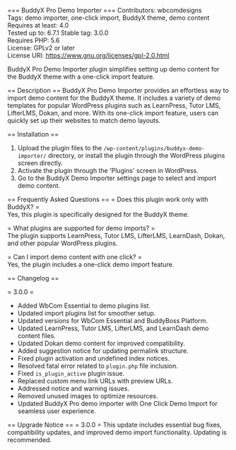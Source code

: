 === BuddyX Pro Demo Importer ===
Contributors: wbcomdesigns  
Tags: demo importer, one-click import, BuddyX theme, demo content  
Requires at least: 4.0  
Tested up to: 6.7.1 
Stable tag: 3.0.0  
Requires PHP: 5.6  
License: GPLv2 or later  
License URI: https://www.gnu.org/licenses/gpl-2.0.html  

BuddyX Pro Demo Importer plugin simplifies setting up demo content for the BuddyX theme with a one-click import feature.

== Description ==
BuddyX Pro Demo Importer provides an effortless way to import demo content for the BuddyX theme. It includes a variety of demo templates for popular WordPress plugins such as LearnPress, Tutor LMS, LifterLMS, Dokan, and more. With its one-click import feature, users can quickly set up their websites to match demo layouts.

== Installation ==
1. Upload the plugin files to the `/wp-content/plugins/buddyx-demo-importer/` directory, or install the plugin through the WordPress plugins screen directly.
2. Activate the plugin through the 'Plugins' screen in WordPress.
3. Go to the BuddyX Demo Importer settings page to select and import demo content.

== Frequently Asked Questions ==
= Does this plugin work only with BuddyX? =  
Yes, this plugin is specifically designed for the BuddyX theme.

= What plugins are supported for demo imports? =  
The plugin supports LearnPress, Tutor LMS, LifterLMS, LearnDash, Dokan, and other popular WordPress plugins.

= Can I import demo content with one click? =  
Yes, the plugin includes a one-click demo import feature.

== Changelog ==

= 3.0.0 =
* Added WbCom Essential to demo plugins list.
* Updated import plugins list for smoother setup.
* Updated versions for WbCom Essential and BuddyBoss Platform.
* Updated LearnPress, Tutor LMS, LifterLMS, and LearnDash demo content files.
* Updated Dokan demo content for improved compatibility.
* Added suggestion notice for updating permalink structure.
* Fixed plugin activation and undefined index notices.
* Resolved fatal error related to `plugin.php` file inclusion.
* Fixed `is_plugin_active` plugin issue.
* Replaced custom menu link URLs with preview URLs.
* Addressed notice and warning issues.
* Removed unused images to optimize resources.
* Updated BuddyX Pro demo importer with One Click Demo Import for seamless user experience.

== Upgrade Notice ==
= 3.0.0 =
This update includes essential bug fixes, compatibility updates, and improved demo import functionality. Updating is recommended.
